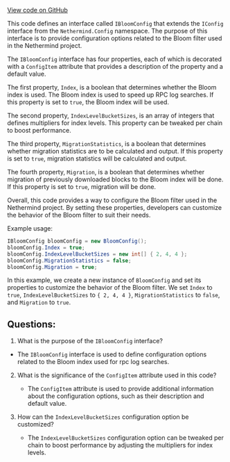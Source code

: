 [View code on GitHub](https://github.com/NethermindEth/nethermind/src/Nethermind/Nethermind.Db/Blooms/IBloomConfig.cs)

This code defines an interface called `IBloomConfig` that extends the `IConfig` interface from the `Nethermind.Config` namespace. The purpose of this interface is to provide configuration options related to the Bloom filter used in the Nethermind project. 

The `IBloomConfig` interface has four properties, each of which is decorated with a `ConfigItem` attribute that provides a description of the property and a default value. 

The first property, `Index`, is a boolean that determines whether the Bloom index is used. The Bloom index is used to speed up RPC log searches. If this property is set to `true`, the Bloom index will be used. 

The second property, `IndexLevelBucketSizes`, is an array of integers that defines multipliers for index levels. This property can be tweaked per chain to boost performance. 

The third property, `MigrationStatistics`, is a boolean that determines whether migration statistics are to be calculated and output. If this property is set to `true`, migration statistics will be calculated and output. 

The fourth property, `Migration`, is a boolean that determines whether migration of previously downloaded blocks to the Bloom index will be done. If this property is set to `true`, migration will be done. 

Overall, this code provides a way to configure the Bloom filter used in the Nethermind project. By setting these properties, developers can customize the behavior of the Bloom filter to suit their needs. 

Example usage:

```csharp
IBloomConfig bloomConfig = new BloomConfig();
bloomConfig.Index = true;
bloomConfig.IndexLevelBucketSizes = new int[] { 2, 4, 4 };
bloomConfig.MigrationStatistics = false;
bloomConfig.Migration = true;
```

In this example, we create a new instance of `BloomConfig` and set its properties to customize the behavior of the Bloom filter. We set `Index` to `true`, `IndexLevelBucketSizes` to `{ 2, 4, 4 }`, `MigrationStatistics` to `false`, and `Migration` to `true`.
## Questions: 
 1. What is the purpose of the `IBloomConfig` interface?
   - The `IBloomConfig` interface is used to define configuration options related to the Bloom index used for rpc log searches.

2. What is the significance of the `ConfigItem` attribute used in this code?
   - The `ConfigItem` attribute is used to provide additional information about the configuration options, such as their description and default value.

3. How can the `IndexLevelBucketSizes` configuration option be customized?
   - The `IndexLevelBucketSizes` configuration option can be tweaked per chain to boost performance by adjusting the multipliers for index levels.